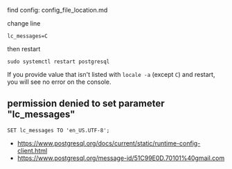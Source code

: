find config: config_file_location.md

change line

`lc_messages=C`

then restart

`sudo systemctl restart postgresql`

If you provide value that isn't listed with `locale -a` (except `C`) and restart, you will see no error on the console.

## permission denied to set parameter "lc_messages"

`SET lc_messages TO 'en_US.UTF-8';`

- https://www.postgresql.org/docs/current/static/runtime-config-client.html
- https://www.postgresql.org/message-id/51C99E0D.70101%40gmail.com
